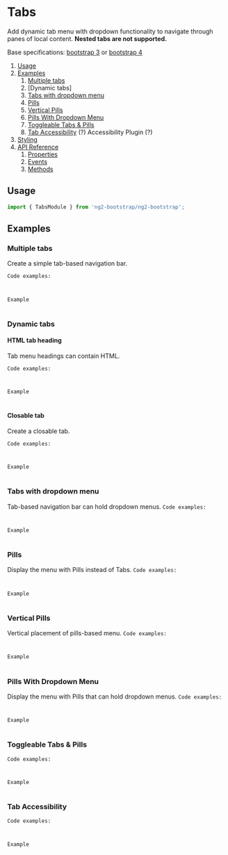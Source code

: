 # Tabs

Add dynamic tab menu with dropdown functionality to navigate through panes of local content. **Nested tabs are not supported.**

Base specifications: [bootstrap 3](http://getbootstrap.com/javascript/#tabs) or [bootstrap 4](http://v4-alpha.getbootstrap.com/components/navs/)


1. [Usage](#usage)
2. [Examples](#examples)
    1. [Multiple tabs](#multiple)
    2. [Dynamic tabs]
    3. [Tabs with dropdown menu](#dropdowns)
    4. [Pills](#pills)  
    5. [Vertical Pills](#v_pills_)
    6. [Pills With Dropdown Menu](#droppills)
    7. [Toggleable Tabs & Pills ](#toggletab)
    8. [Tab Accessibility](#tabaccessibility) (?) Accessibility Plugin (?)
3. [Styling](#styling)
4. [API Reference](#api)
    1. [Properties](#properties)
    2. [Events](#events)
    3. [Methods](#methods)

## Usage <a name="usage"></a>
```typescript
import { TabsModule } from 'ng2-bootstrap/ng2-bootstrap';
```

## Examples <a name="examples"></a>
### Multiple tabs
Create a simple tab-based navigation bar.

`Code examples:`
#
`Example`
#  
### Dynamic tabs
#### HTML tab heading
Tab menu headings can contain HTML.

`Code examples:`
#
`Example`
#           
#### Closable tab
Create a closable tab.

`Code examples:`
#
`Example`
#   
### Tabs with dropdown menu
Tab-based navigation bar can hold dropdown menus.
`Code examples:`
#
`Example`
#  

### Pills
Display the menu with Pills instead of Tabs.
`Code examples:`
#
`Example`
# 
### Vertical Pills
Vertical placement of pills-based menu.
`Code examples:`
#
`Example`
# 
### Pills With Dropdown Menu
Display the menu with Pills that can hold dropdown menus.
`Code examples:`
#
`Example`
# 
### Toggleable Tabs & Pills

`Code examples:`
#
`Example`
# 
 
### Tab Accessibility

`Code examples:`
#
`Example`
# 
